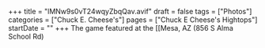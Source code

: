 +++
title = "lMNw9s0vT24wqyZbqQav.avif"
draft = false
tags = ["Photos"]
categories = ["Chuck E. Cheese's"]
pages = ["Chuck E Cheese's Hightops"]
startDate = ""
+++
The game featured at the [[Mesa, AZ (856 S Alma School Rd)
